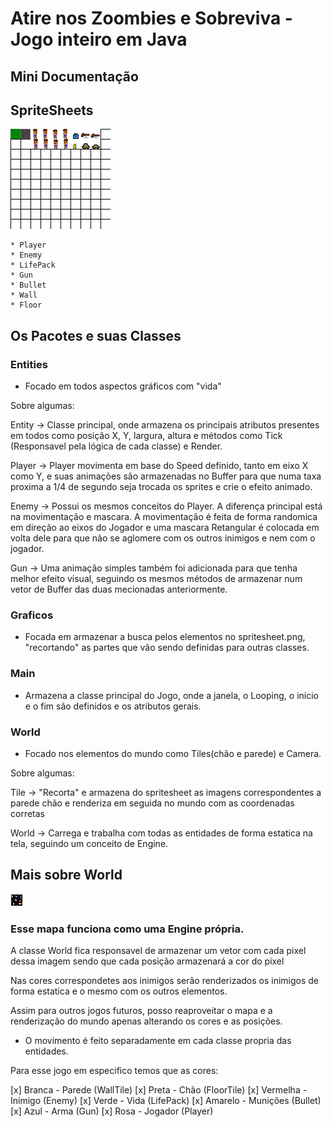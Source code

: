 # Atire nos Zoombies e Sobreviva - Jogo inteiro em Java
## Mini Documentação

## SpriteSheets

![SpriteSheet](bin/spritesheet.png)

    * Player
    * Enemy
    * LifePack
    * Gun
    * Bullet
    * Wall
    * Floor

## Os Pacotes e suas Classes

### Entities
  * Focado em todos aspectos gráficos com "vida"


Sobre algumas:

Entity -> Classe principal, onde armazena os principais atributos presentes em todos como posição X, Y, largura, altura e métodos como Tick (Responsavel pela lógica de cada classe) e Render.

Player -> Player movimenta em base do Speed definido, tanto em eixo X como Y, e suas animações são armazenadas no Buffer para que numa taxa proxima a 1/4 de segundo seja trocada os sprites e crie o efeito animado.

Enemy -> Possui os mesmos conceitos do Player. A diferença principal está na movimentação e mascara. A movimentação é feita de forma randomica em direção ao eixos do Jogador e uma mascara Retangular é colocada em volta dele para que não se aglomere com os outros inimigos e nem com o jogador.

Gun -> Uma animação simples também foi adicionada para que tenha melhor efeito visual, seguindo os mesmos métodos de armazenar num vetor de Buffer das duas mecionadas anteriormente.



### Graficos
  * Focada em armazenar a busca pelos elementos no spritesheet.png, "recortando" as partes que vão sendo definidas para outras classes.

### Main
  * Armazena a classe principal do Jogo, onde a janela, o Looping, o inicio e o fim são definidos e os atributos gerais.

### World
  * Focado nos elementos do mundo como Tiles(chão e parede) e Camera.


Sobre algumas:

Tile -> "Recorta" e armazena do spritesheet as imagens correspondentes a parede chão e renderiza em seguida no mundo com as coordenadas corretas

World -> Carrega e trabalha com todas as entidades de forma estatica na tela, seguindo um conceito de Engine.


## Mais sobre World

![World](bin/map.png)

### Esse mapa funciona como uma Engine própria. 

A classe World fica responsavel de armazenar um vetor com cada pixel dessa imagem sendo que cada posição armazenará a cor do pixel

Nas cores correspondetes aos inimigos serão renderizados os inimigos de forma estatica e o mesmo com os outros elementos.

Assim para outros jogos futuros, posso reaproveitar o mapa e a renderização do mundo apenas alterando os cores e as posições.

* O movimento é feito separadamente em cada classe propria das entidades.

Para esse jogo em especifico temos que as cores:

[x] Branca - Parede (WallTile)
[x] Preta - Chão (FloorTile)
[x] Vermelha - Inimigo (Enemy)
[x] Verde - Vida (LifePack)
[x] Amarelo - Munições (Bullet)
[x] Azul - Arma (Gun)
[x] Rosa - Jogador (Player)